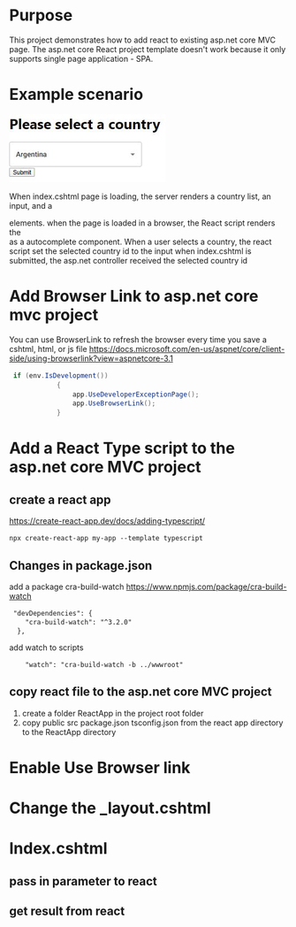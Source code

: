 # Purpose
This project demonstrates how to add react to existing asp.net core MVC page.
The asp.net core React project template doesn't work because it only supports single page application - SPA. 

# Example scenario 

![](DocImages/selectCountry.JPG?raw=true)

When index.cshtml page is loading,  the server renders a country list, an input, and a <div> elements.
when the page is loaded in a browser, the React script renders the <div> as a autocomplete component.
When a user selects a country, the react script set the selected country id to the input
when index.cshtml is submitted, the asp.net controller received the selected country id

# Add Browser Link to asp.net core mvc project

You can use BrowserLink to refresh the browser every time you save a cshtml, html, or js file
https://docs.microsoft.com/en-us/aspnet/core/client-side/using-browserlink?view=aspnetcore-3.1
````c#
 if (env.IsDevelopment())
            {
                app.UseDeveloperExceptionPage();
                app.UseBrowserLink();
            }
```` 

# Add a React Type script to the asp.net core MVC project
## create a react app 
https://create-react-app.dev/docs/adding-typescript/
````
npx create-react-app my-app --template typescript
````
## Changes in package.json
add a package cra-build-watch  https://www.npmjs.com/package/cra-build-watch
````
 "devDependencies": {
    "cra-build-watch": "^3.2.0"
  },
````
add watch to scripts
````
    "watch": "cra-build-watch -b ../wwwroot"
````

## copy react file to the asp.net core MVC project
1. create a folder ReactApp in the project root folder
2. copy public src package.json tsconfig.json from the react app directory to the ReactApp directory


# Enable Use Browser link

# Change the _layout.cshtml

# Index.cshtml
## pass in parameter to react
## get result from react
